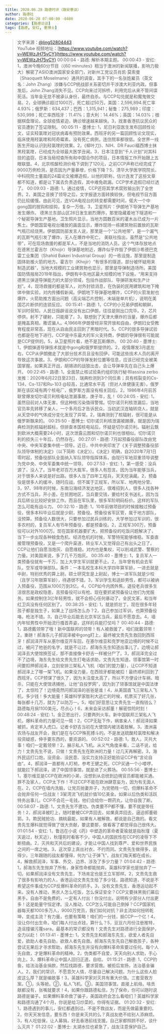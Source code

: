 ```yaml
---
title: 2020.06.28 路德时评（路安墨谈）
author: 路德社
date: 2020-06-28 07:00:00 -0400
categories: [路德访谈]
tags: [路德, 安红, 墨博士]
---
```


> 文字来源：[@ling52804443](https://twitter.com/ling52804443)  
> YouTube 视频地址：[https://www.youtube.com/watch?v=WEWzJH75vCY](https://www.youtube.com/watch?v=WEWzJH75vCY)
00:00:04 - 路德: 解析本期主题。
00:00:43 - 安红: 1，澳洲今晚60分节目（《60 minnutes》相当于澳洲的新闻联播，影响力极大）解密了ASIO澳洲国家安全部门，对新州工党议员肖凯·莫索曼（Shaoquett Moselmane）通共的调查，其手下的一名张姓雇员（英文名：John Zhang）涉嫌与CCP统战部关系密切并干涉澳大利亚内政。但事发后，John Zhang消失不见。CCP向来过河拆桥，利用完后从来不管间谍死活。当年金无怠不被承认身份，最终自杀。与CCP勾兑就是和魔鬼做交易。2，全球确诊超过1000万，死亡超过50万。美国：2,596,894.死亡率4.93%；俄罗斯：634,437；巴西：1,315,941；秘鲁：275,989；印度：530,998；死亡率西班牙：11.41%；意大利：14.46%；英国：14.03%；根据棋盘理论，全球疫情紧迫，确诊增速越来越快。3，戕害香港抗议民众的官员遭到了签证限制。
00:05:11 - 墨博士: 1，尼日利亚医生发布回顾性论文，证实羟氯喹对冠状病毒有预防效果。西班牙的另一篇回顾性论文现实，临床使用羟氯喹和阿奇霉素，没有死亡病例，连住院率都很低。全世界一线医生开始认识到羟氯喹的效果。2，《柳叶刀》、NIH、DR Fauci福西博士抹黑羟氯喹，已经成为全球最大医学丑闻。3，日本注意到“千人计划”对其科技的盗窃，日本当局彻查所有和中国合作的项目，日本情报工作开始跟上五眼联盟。4，北京核酸检测价格下调到了120元，之前CCP声称已经完成了9000万例检测，是否因为产量暴增，价格下降？5，清华大学医学院院长、中科院院士董晨的24篇论文被爆造假，以他的职称，估计连发了这些文章都不知道，都是让下属去负责造假，其中难免疏漏。CCP学术造假已经烂透了。
00:09:03 - 路德: 1，通过疫情，CCP还将其学术腐败输出到了全世界。2，美国之音换了领导之后，文字报道方面转换较快，但电视节目方面仍比较缓慢。由此可见，连VOA电视台的转变都需要时间，偌大一个中gong国的脱钩和挂钩，复杂一万倍。3，卫星照片：伊朗地下导弹生产基地发生爆炸。
德黑兰东部山区26日发生剧烈爆炸，那里隐藏着地下隧道和一个秘密导弹生产基地。卫生照片显示，当地方圆数百米的灌木丛已成为一片焦土。伊朗国营电视台播放的画面显示，爆炸现场一栋建筑物前置放的瓦斯气瓶已经烧黑。伊朗国防部发言人说，那里是一个“公共地带”，是一个漏气的瓦斯气瓶引发了爆炸，无人在爆炸中死亡。
美联社指出，虽然是“公共地带”，可在现场救援的都是军人，不是当地的消防人员。这个气体存放地点在德黑兰霍吉尔（Khojir）导弹基地附近，爆炸似乎炸毁了伊朗沙希德巴克雷工业集团（Shahid Bakeri Industrial Group）的一栋设施，那里是制造固体助推火箭的地方。霍吉尔（Khojir）“有很多的隧道，部分被怀疑用来制造武器”，当地大规模的工业建筑物也显示，那里是导弹制造场所。美国国防情报局2019年指出，伊朗有中东地区最大规模的地下设施，“用来支持德黑兰弹道导弹能力的大部分领域，包括作战部队、导弹研发和生产计划”。4，现场救援的都是军人，对外封锁消息，在伪装的民用建筑和地下掩体中做实验，对内传播假新闻。伊朗地下导弹基地爆炸，CCP的火箭发射也爆炸，火箭助推方面出问题（高尖端芯片控制，末端是单片机），说明在美国芯片断供的连锁反应。
00:15:41 - 路德: 1，CCP的小兄弟伊朗和朝鲜，军训时获知，人民日报辟谣说没有出口伊朗，往往是刚出口完毕。2，芯片停供，射不了硬射，只能痿了。3，联想到了天津大爆炸的当量，爆炸后都是掩盖真相，撒谎骗人。4,1966年伊朗曾经非常开放和自由，伊朗妇女受教育程度非常高，现在从自由民主回到了黑暗时代。5，CCP的很多导弹试验也都是在地下进行。CCP是中东最大的军火支持商，伊朗的导弹很有可能就是CCP提供的。5，从卫星照片看，绝不是瓦斯爆炸。
00:20:40 - 墨博士: 1，伊朗弹道导弹技术就是中gong和俄罗斯提供的。2，疫情爆发3月底左右，CCP从伊朗撤走了大部分技术员且没有回伊，可能这些技术人员的离开导致这次事故。3，伊朗和CCP的导弹发射位置等信息，应该已经完全被美国掌握。如果真正开战，胡锡进的战狼出击，会让导弹率先在自己头上爆开。
00:22:45 - 路德: 1，全面禁止核试验条约组织执行秘书lassina zerbo发推：2020年6月22日至23日，瑞典检测到3个同位素；具有核裂变的Cs-134，Cs-137和Ru-103 @较高，比通常水平高（但对人体健康无害）。俄罗斯在该区域有两个核电厂，俄罗斯方面没有相关回应。2，1986年4月前苏联曾爆发切尔诺贝利核电站泄漏事故，庚子年，乱！
00:24:05 - 安红: 1，虽然目前对人体无害，但这种核污染值得警惕。切尔诺贝利核泄漏后，当地官员率先转移了亲人，一个多月后才告诉民众。当初武汉连轴转烧人，就是从天空中的气体成分变化发现了异常。2，瑞典测到了核辐射，很可能是从俄罗斯飘来的。
00:25:50 - 墨博士: 切尔诺贝利核泄漏被踢爆，就是因为瑞典检测到核辐射超标，但排查本国核电站后，怀疑是切尔诺贝利。辐射云飘到欧洲大概需要24小时，这次泄露云图和切尔诺贝利也很相似。切尔诺贝利的损失三十年后，仍然存在。
00:27:01 - 路德: 7月起预备役部队改由党中央、中央军委集中统一领导。近日，中共中央印发了《关于调整预备役部队领导体制的决定》（以下简称《决定》）。《决定》明确，自2020年7月1日零时起，预备役部队全面纳入军队领导指挥体系，由现行军地双重领导调整为党中央、中央军委集中统一领导。
00:27:53 - 安红: 1，第一感受：没兵源了，没人了。当年老邓百万大裁军，很多人有怨言。因为当年能够当兵，对于很多人来说是好出路。很多人当了四年工程兵，天天挖滇藏。2，预备役是很多人的缓冲，随时应战，但不属于正规军，所以军、地两地分管。3，97、98年的时候，东南沿海经济发达地区，很难招到人，很多人找各种方式不当兵，开小差。在贫困地区，当兵要交钱，要给村支书送礼，因为当兵后转业比较好安排工作。而且在军队里，很多军阶明码标价。这样的军队怎么可能有战斗力。
00:32:10 - 路德: 1，10年前做项目的时候接触过预备役，很多本科毕业后就是少尉，预备役。预备役省军区管，属于地方部队，没预算。预备役人数很大，只要参加过民兵训练的，大学参加过军训的，很多农村的，复员军人有15年预备役，都是预备役。2，正规军300万，预备役可以对外1000万。现在国家机器要扩大，把预备役的吃饭问题解决了，当下一步出现各种粮食危机、经济危机的时候，军警特宪能够维稳。军委直接管理预备役，又是一个爬升渠道，转业军人又觉得自己有出头之日了。CCP让他们自愿当炮灰、自愿维稳。对内也是集权，可以削减武警、警察的力量。对美国来说，多了几千万炮灰。
00:35:40 - 墨博士: 1，复员军人一类预备役就有一千万，加上大学生军训就更不止。2，当年曾有机会去军队，空军或导弹部队。条件：一本名校生本科大学四年算军龄，一进去就是中尉，特别优秀的算上尉。硕士研究生是上尉起，博士一进军队就是少校（且学习年限算军龄），待遇很不错。3，军训学生和适龄男性，都可以被纳入预备役，范围从1000万到3亿。4，CCP如今内困外焦，退役老兵很多生活很苦是政权隐患，且预备役可以有枪。现在要抓紧预备役让他们为党服务。如果控制住3亿年轻男性，就不会担心任何暴动了。全民文革，和当年红卫兵没有任何区别了。
00:38:25 - 安红: 1，就是抓壮丁。现在很多年轻孩子都是独生子，如果上了战场怎么办？2，自己参加过军训，也算预备役咯，枪法不错。3，自己毕业后能去北京军区当兵，最后不愿意去。4，墙内年轻男性中开始流行搔首弄姿，这样的兵能打仗吗？
00:40:44 - 路德: 1，路德戴领带了哦！新中国联邦的领带！有人被救援了，咱们就戴领带！2，重磅！郝海东儿子郝润泽被中gong盯上，最终被文贵先生救回到西班牙！郝润泽开车从塞尔维亚开车回，在塞尔维亚和克罗地亚边境的时候不让过，被问了他爸的名字，就是不让过，郝海东先生知道出事儿了。边境让郝润泽去大使馆换签证，那不直接像卡舒吉一样被分尸了。3，郝润泽完全过不了边境，海东先生给文贵先生打电话求助，文贵先生知道，领事馆第一时间要扣押郝润泽，立刻安排三架私人飞机（咱们的盟力量），让CCP不知道郝润泽上了哪一架飞机。如果没力量，在西班牙都能被扣！最终顺利回到了西班牙。CCP预谋了很久了，因为关注度太高了，所以不方便设计车祸、暗杀，只能在大使馆诱捕他，让他“自投罗网”，因为到了领事馆就是中国法律了，太惊险了！边境竟然问郝润泽的爸爸是谁！4，从美国直飞三架私人飞机，多少钱！多大能量！英雄科学家胜利大逃亡的时候，机票买了好几张，每张都十几万，就为了以防万一。5，咱们好意思让文贵先生一直掏钱么？路德每月捐1100美元，尽点心！6，未来会采访郝董！解密惊险时刻！
00:48:24 - 安红: 1，金正恩出行，只要两列火车。新中国联邦三架私人飞机，爆料革命的力量可见一斑！2，CCP无耻下作，祸害亲人！郝润泽如果被抓，肯定羊入虎口。记者卡舒吉当初在大使馆内被活着肢解。3，澳洲喜农场与战友开会，我们是在与CCP殊死搏斗的。不是发送硫酸羟氯喹和解决投资疑惑，伸手要东西的，要资源的。
00:52:02 - 路德: 1，救人，灭共大事！咱们一定戴领带！2，展示私人飞机。从义气角度来看，二话不说，给力！文贵先生不说，只做！文贵先生在欧洲的力量！过几天再解密。3，海外民运打口炮，没资金、没民意、没实力支持正好能验证CCP有“言论自由”。4，郝润泽一直都有人盯梢，参考王健之死。CCP买通一个小喽啰，就能拦下郝润泽，进了中国领事馆，就是进了火葬场。
00:55:56 - 墨博士: 1，塞尔维亚是CCP在欧洲的小弟，没想到从总统到边境官员都能被买通。罪不及家人，CCP太下作！不过CCP不能在欧洲肆意妄为，因为有无面人在。2，CCP在墙内洗脑，让党员抛妻弃子，为党牺牲一切，但爆料革命不会抛弃任何一位战友！3架湾流飞机就价值10亿美金。如果以后伪类和活跃特务出事儿，CCP不会花一毛钱，他们会给你一颗药丸，让你自我了断。
00:58:07 - 路德: 1，文贵先生不邀功。伪类要不P都不懂，要不就是带任务！2，郝润泽被盯上，随时要被CCP弄回去，如果真弄回去，逼迫郝董砸郭。3，欺民贼抢功、摘桃最能，如果有人被解救，都说是自己救的。看文贵先生爆料就觉得做了很大贡献，要这要那，做看客了都觉得自己很伟大。
01:01:54 - 安红: 1，鲁迅在小说《药》中塑造的革命者夏瑜就是指秋瑾（夏天逾过，秋天近），秋瑾死时看客不少。中国人的国民性在CCP的凌辱下不断扭曲。2，灭共和灭共后的建设，才能让中国人找到尊严、爱和世界民族之间的一席之地。3，这次穿上真丝衬衣，不约而同。文贵先生做得多，说得少。三年跟随的战友都懂得，何为“让子弹飞”，战友们每天都在成长。4，解救郝润泽，军事、外交、边界、涉及了多少力量？
01:04:42 - 路德: 1，郝海东先生抛弃了所有，身家性命都能抛弃。英雄科学家也是抛弃了一切。如果郝润泽没有文贵先生，下场肯定也是王立军那样。2，文贵先生救了很多有影响力的人，香港运动文贵先生给了多少钱，路德知道，不说是不希望这件事成为CCP反爆料革命的抓手。3，没有文贵先生，香港运动起不来。没有人推动，黑衣人怎么吃饭，怎么保证安全？CCP又要抹黑我们幕后黑手。自由不是免费的，一定有人付出！你没付出，说明有少部分人付出更多！这是能量守恒定律。没人推动，CCP怎么可能自己倒掉？CCP国家机器每天都1000多万人，9000万党员，我们如何对抗？非主流如何扭转乾坤，变成主流？有力量，也要有策略！咱们的一分钱，抵CCP一个亿！4，没让你付出生命，咱们每人付出点钱，算什么？5，豆豆六月份注册推特，造谣撞骗污蔑sara。最基本的常识都没有！文贵先生对路德进行全面保护，全力以赴！
01:13:41 - 墨博士: 1，文贵先生和郝海东先生，欲爱人者先自爱，欲助人者先自助，欲救人者先自救。郝海东先生先自己解救孩子，各种尝试无果后才寻求帮助，郝海东先生并没有向爆料革命索要过任何。每个人先自救，才是爆料革命的精神。2，伪类都不自爱，天天向别人求助，手心向上。3，爆料革命让中国人回归正道，自给。
01:15:21 - 路德: 1，CCP钓鱼，给法治基金捐款，然后找路德，要求营救。被拒后宣扬，法治基金骗人。2，我们的常识，不愿意欠人情，尽量自己解决问题。为什么这些人脸皮这么厚？就是编故事！3，英雄科学家对灭共有重大价值。三套营救方案。①，头等舱。②，私人飞机。③，美国领事馆，直接上航母。啥贡献都没有，张嘴就要求！4，如果你跟路德私信，为了保命，你可以随时说路德是骗子。如果爆料革命救了骗子，美国政府会怎么看咱们？英雄科学家和路德沟通了4个月，你说是给习炒菜的，你得有证据。
01:20:32 - 安红: 1，路德遇到的事儿，安红都遇到过。不是不救战友，而是先做最重要的。2，你天天发信息，要东西！你是来灭共的么？真战友绝不给别人添麻烦。3，有人吃低保，让人募捐，好去香港前线支援。自己家都照顾不好，谈什么灭共？
01:22:02 - 墨博士: 太湖水位也紧急了，战友注意保护自己。
